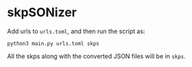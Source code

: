 # skpSONizer

Add urls to `urls.toml`, and then run the script as:

    python3 main.py urls.toml skps

All the skps along with the converted JSON files will be in `skps`.
